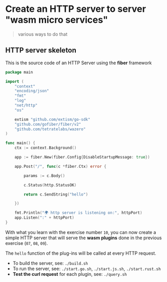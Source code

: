 # Create an HTTP server to server "wasm micro services"

> various ways to do that

## HTTP server skeleton

This is the source code of an HTTP Server using the **fiber** framework

```go
package main

import (
	"context"
	"encoding/json"
	"fmt"
	"log"
	"net/http"
	"os"

	extism "github.com/extism/go-sdk"
	"github.com/gofiber/fiber/v2"
	"github.com/tetratelabs/wazero"
)

func main() {
	ctx := context.Background()

	app := fiber.New(fiber.Config{DisableStartupMessage: true})

	app.Post("/", func(c *fiber.Ctx) error {

		params := c.Body()

		c.Status(http.StatusOK)

		return c.SendString("hello")

	})

	fmt.Println("🌍 http server is listening on:", httpPort)
	app.Listen(":" + httpPort)
}
```

With what you learn with the exercise number `10`, you can now create a simple HTTP server that will serve the **wasm plugins** done in the previous exercise (`07`, `08`, `09`).

The `hello` function of the plug-ins will be called at every HTTP request.

- To build the server, see: `./build.sh`
- To run the server, see: `./start.go.sh`, `./start.js.sh`, `./start.rust.sh`
- **Test the curl request** for each plugin, see: `./query.sh`
